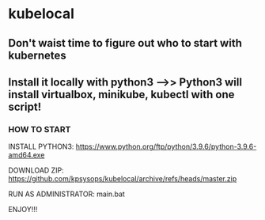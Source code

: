 # kubelocal 
## Don't waist time to figure out who to start with kubernetes 
## Install it locally with python3 -->> Python3 will install virtualbox, minikube, kubectl with one script!

### HOW TO START
INSTALL PYTHON3: https://www.python.org/ftp/python/3.9.6/python-3.9.6-amd64.exe

DOWNLOAD ZIP: https://github.com/kpsysops/kubelocal/archive/refs/heads/master.zip

RUN AS ADMINISTRATOR: main.bat 

ENJOY!!!
